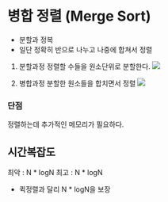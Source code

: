 # 병합 정렬 (Merge Sort)
- 분할과 정복
- 일단 정확히 반으로 나누고 나중에 합쳐서 정렬

1. 분할과정
 정렬할 수들을 원소단위로 분할한다.
![](https://img1.daumcdn.net/thumb/R1280x0/?scode=mtistory2&fname=http%3A%2F%2Fcfile2.uf.tistory.com%2Fimage%2F994E1D485AFACB77269A60)


2. 병합과정
 분할한 원소들을 합치면서 정렬
 ![](https://img1.daumcdn.net/thumb/R1280x0/?scode=mtistory2&fname=http%3A%2F%2Fcfile6.uf.tistory.com%2Fimage%2F99DF60485AFACBD603A744)

### 단점
정렬하는데 추가적인 메모리가 필요하다.

## 시간복잡도
최악 : N * logN
최고 : N * logN

- 퀵정렬과 달리  N * logN을 보장



